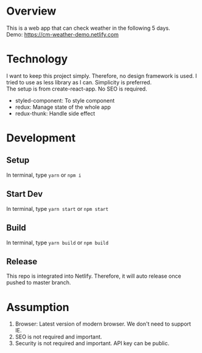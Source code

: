 # Overview
This is a web app that can check weather in the following 5 days.  
Demo: https://cm-weather-demo.netlify.com
# Technology
I want to keep this project simply. Therefore, no design framework is used. I tried to use as less library as I can. Simplicity is preferred.  
The setup is from create-react-app. No SEO is required.
- styled-component: To style component
- redux: Manage state of the whole app
- redux-thunk: Handle side effect

# Development
## Setup
In terminal, type `yarn` or `npm i`
## Start Dev
In terminal, type `yarn start` or `npm start`
## Build
In terminal, type `yarn build` or `npm build`
## Release
This repo is integrated into Netlify. Therefore, it will auto release once pushed to master branch. 

# Assumption
1. Browser: Latest version of modern browser. We don't need to support IE.
2. SEO is not required and important.
3. Security is not required and important. API key can be public.